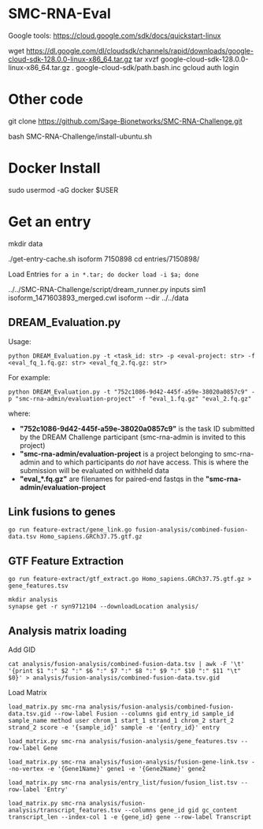 # SMC-RNA-Eval

Google tools:
https://cloud.google.com/sdk/docs/quickstart-linux

wget https://dl.google.com/dl/cloudsdk/channels/rapid/downloads/google-cloud-sdk-128.0.0-linux-x86_64.tar.gz
tar xvzf google-cloud-sdk-128.0.0-linux-x86_64.tar.gz
. google-cloud-sdk/path.bash.inc
gcloud auth login


Other code
==========

git clone https://github.com/Sage-Bionetworks/SMC-RNA-Challenge.git

bash SMC-RNA-Challenge/install-ubuntu.sh


Docker Install
==============

sudo usermod -aG docker $USER


Get an entry
============

mkdir data

./get-entry-cache.sh isoform 7150898
cd entries/7150898/

Load Entries
`for a in *.tar; do docker load -i $a; done`

../../SMC-RNA-Challenge/script/dream_runner.py inputs sim1 isoform_1471603893_merged.cwl isoform --dir ../../data





## DREAM_Evaluation.py
Usage:

	python DREAM_Evaluation.py -t <task_id: str> -p <eval-project: str> -f <eval_fq_1.fq.gz: str> <eval_fq_2.fq.gz: str>


For example:

	python DREAM_Evaluation.py -t "752c1086-9d42-445f-a59e-38020a0857c9" -p "smc-rna-admin/evaluation-project" -f "eval_1.fq.gz" "eval_2.fq.gz"

where:

- **"752c1086-9d42-445f-a59e-38020a0857c9"** is the task ID submitted by the DREAM Challenge participant (smc-rna-admin is invited to this project)
- **"smc-rna-admin/evaluation-project** is a project belonging to smc-rna-admin and to which participants do *not* have access. This is where the submission will be evaluated on withheld data
- **"eval\_\*.fq.gz"** are filenames for paired-end fastqs in the **"smc-rna-admin/evaluation-project**



## Link fusions to genes
```
go run feature-extract/gene_link.go fusion-analysis/combined-fusion-data.tsv Homo_sapiens.GRCh37.75.gtf.gz
```

## GTF Feature Extraction
```
go run feature-extract/gtf_extract.go Homo_sapiens.GRCh37.75.gtf.gz > gene_features.tsv
```

```
mkdir analysis
synapse get -r syn9712104 --downloadLocation analysis/
```

## Analysis matrix loading

Add GID
```
cat analysis/fusion-analysis/combined-fusion-data.tsv | awk -F '\t' '{print $1 ":" $2 ":" $6 ":" $7 ":" $8 ":" $9 ":" $10 ":" $11 "\t" $0}' > analysis/fusion-analysis/combined-fusion-data.tsv.gid
```
Load Matrix
```
load_matrix.py smc-rna analysis/fusion-analysis/combined-fusion-data.tsv.gid --row-label Fusion --columns gid entry_id sample_id sample_name method user chrom_1 start_1 strand_1 chrom_2 start_2 strand_2 score -e '{sample_id}' sample -e '{entry_id}' entry

load_matrix.py smc-rna analysis/fusion-analysis/gene_features.tsv --row-label Gene

load_matrix.py smc-rna analysis/fusion-analysis/fusion-gene-link.tsv --no-vertex -e '{Gene1Name}' gene1 -e '{Gene2Name}' gene2

load_matrix.py smc-rna analysis/entry_list/fusion/fusion_list.tsv --row-label 'Entry'

load_matrix.py smc-rna analysis/fusion-analysis/transcript_features.tsv --columns gene_id gid gc_content transcript_len --index-col 1 -e {gene_id} gene --row-label Transcript
```
